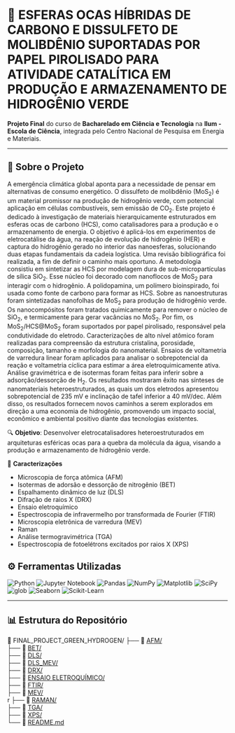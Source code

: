 # 🌱 ESFERAS OCAS HÍBRIDAS DE CARBONO E DISSULFETO DE MOLIBDÊNIO SUPORTADAS POR PAPEL PIROLISADO PARA ATIVIDADE CATALÍTICA EM PRODUÇÃO E ARMAZENAMENTO DE HIDROGÊNIO VERDE

**Projeto Final** do curso de **Bacharelado em Ciência e Tecnologia** na **Ilum - Escola de Ciência**, integrada pelo Centro Nacional de Pesquisa em Energia e Materiais.

---

## 📄 Sobre o Projeto
A emergência climática global aponta para a necessidade de pensar em alternativas de consumo energético. O dissulfeto de molibdênio ($\mathrm{MoS_2}$) é um material promissor na produção de hidrogênio verde, com potencial aplicação em células combustíveis, sem emissão de $\mathrm{CO_2}$. Este projeto é dedicado à investigação de materiais hierarquicamente estruturados em esferas ocas de carbono (HCS), como catalisadores para a produção e o armazenamento de energia. O objetivo é aplicá-los em experimentos de eletrocatálise da água, na reação de evolução de hidrogênio (HER) e captura do hidrogênio gerado no interior das nanoesferas, solucionando duas etapas fundamentais da cadeia logística. Uma revisão bibliográfica foi realizada, a fim de definir o caminho mais oportuno. A metodologia consistiu em sintetizar as HCS por modelagem dura de sub-micropartículas de sílica $\mathrm{SiO_2}$. Esse núcleo foi decorado com nanoflocos de $\mathrm{MoS_2}$ para interagir com o hidrogênio. A polidopamina, um polímero bioinspirado, foi usada como fonte de carbono para formar as HCS. Sobre as nanoestruturas foram sintetizadas nanofolhas de $\mathrm{MoS_2}$ para produção de hidrogênio verde. Os nanocompósitos foram tratados quimicamente para remover o núcleo de $\mathrm{SiO_2}$, e termicamente para gerar vacâncias no $\mathrm{MoS_2}$. Por fim, os $\mathrm{MoS_2/HCS@MoS_2}$ foram suportados por papel pirolisado, responsável pela condutividade do eletrodo. Caracterizações de alto nível atômico foram realizadas para compreensão da estrutura cristalina, porosidade, composição, tamanho e morfologia do nanomaterial. Ensaios de voltametria de varredura linear foram aplicados para analisar o sobrepotencial da reação e voltametria cíclica para estimar a área eletroquimicamente ativa. Análise gravimétrica e de isotermas foram feitas para inferir sobre a adsorção/dessorção de $\mathrm{H_2}$. Os resultados mostraram êxito nas sínteses de nanomateriais heteroestruturados, as quais um dos eletrodos apresentou sobrepotencial de 235 mV e inclinação de tafel inferior a 40 mV/dec. Além disso, os resultados fornecem novos caminhos a serem explorados em direção a uma economia de hidrogênio, promovendo um impacto social, econômico e ambiental positivo diante das tecnologias existentes.

🔍 **Objetivo**:
Desenvolver eletrocatalisadores heteroestruturados em arquiteturas esféricas ocas para a quebra da molécula da água, visando a produção e armazenamento de hidrogênio verde.

🔬 **Caracterizações**

- Microscopia de força atômica (AFM)
- Isotermas de adorsão e dessorção de nitrogênio (BET)
- Espalhamento dinâmico de luz (DLS)
- Difração de raios X (DRX)
- Ensaio eletroquímico
- Espectroscopia de infravermelho por transformada de Fourier (FTIR)
- Microscopia eletrônica de varredura (MEV)
- Raman
- Análise termogravimétrica (TGA)
- Espectroscopia de fotoelétrons excitados por raios X (XPS)

## ⚙️ Ferramentas Utilizadas

![Python](https://img.shields.io/badge/Python-3.10-blue?logo=python&logoColor=white)
![Jupyter Notebook](https://img.shields.io/badge/Jupyter-Notebook-orange?logo=jupyter&logoColor=white)
![Pandas](https://img.shields.io/badge/Pandas-Data_Analysis-teal?logo=pandas&logoColor=white)
![NumPy](https://img.shields.io/badge/NumPy-Numerical_Computing-lightblue?logo=numpy&logoColor=white)
![Matplotlib](https://img.shields.io/badge/Matplotlib-Visualization-yellow?logo=plotly&logoColor=white)
![SciPy](https://img.shields.io/badge/SciPy-Scientific_Computing-blue?logo=scipy&logoColor=white)
![glob](https://img.shields.io/badge/glob-File_Management-lightgrey?logo=files&logoColor=white)
![Seaborn](https://img.shields.io/badge/Seaborn-Data_Visualization-teal?logo=seaborn&logoColor=white)
![Scikit-Learn](https://img.shields.io/badge/Scikit--Learn-Machine_Learning-orange?logo=scikit-learn&logoColor=white)

---

## 📊 Estrutura do Repositório

📂 FINAL_PROJECT_GREEN_HYDROGEN/
├── 📁 [AFM/](https://github.com/raphaella220046/FINAL_PROJECT_GREEN_HYDROGEN/tree/main/AFM) <br>
├── 📁 [BET/](https://github.com/raphaella220046/FINAL_PROJECT_GREEN_HYDROGEN/tree/main/BET) <br>
├── 📁 [DLS/](https://github.com/raphaella220046/FINAL_PROJECT_GREEN_HYDROGEN/tree/main/DLS) <br>
├── 📁 [DLS_MEV/](https://github.com/raphaella220046/FINAL_PROJECT_GREEN_HYDROGEN/tree/main/DLS_MEV) <br>
├── 📁 [DRX/](https://github.com/raphaella220046/FINAL_PROJECT_GREEN_HYDROGEN/tree/main/DRX) <br>
├── 📁 [ENSAIO ELETROQUÍMICO/](https://github.com/raphaella220046/FINAL_PROJECT_GREEN_HYDROGEN/tree/main/ENSAIO%20ELETROQU%C3%8DMICO) <br>
├── 📁 [FTIR/](https://github.com/raphaella220046/FINAL_PROJECT_GREEN_HYDROGEN/tree/main/FTIR) <br>
├── 📁 [MEV/](https://github.com/raphaella220046/FINAL_PROJECT_GREEN_HYDROGEN/tree/main/MEV) <br>r
├── 📁 [RAMAN/](https://github.com/raphaella220046/FINAL_PROJECT_GREEN_HYDROGEN/tree/main/RAMAN) <br>
├── 📁 [TGA/](https://github.com/raphaella220046/FINAL_PROJECT_GREEN_HYDROGEN/tree/main/TGA) <br>
├── 📁 [XPS/](https://github.com/raphaella220046/FINAL_PROJECT_GREEN_HYDROGEN/tree/main/XPS) <br>
└── 📄 [README.md](https://github.com/raphaella220046/FINAL_PROJECT_GREEN_HYDROGEN/tree/main/README.md) <br>


